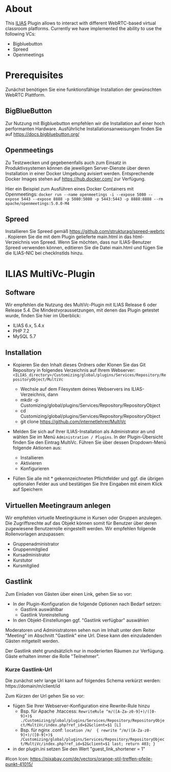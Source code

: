 # About

This [ILIAS](https://www.ilias.de) Plugin allows to interact with different WebRTC-based virtual classroom platforms.
Currently we have implemented the ability to use the following VCs:
- Bigbluebutton
- Spreed
- Openmeetings


# Prerequisites

Zunächst benötigen Sie eine funktionsfähige Installation der gewünschten WebRTC Plattform.

## BigBlueButton
Zur Nutzung mit Bigbluebutton empfehlen wir die Installation auf einer hoch performanten Hardware.
Ausführliche Installationsanweisungen finden Sie auf https://docs.bigbluebutton.org/

## Openmeetings
Zu Testzwecken und gegebenenfalls auch zum Einsatz in Produktivsystemen können die jeweiligen Server-Dienste über deren Installation in einer Docker Umgebung avisiert werden.
Entsprechende Docker Images stehen auf https://hub.docker.com/ zur Verfügung.

Hier ein Beispiel zum Ausführen eines Docker Containers mit Openmeetings:
`docker run --name openmeetings -i --expose 5080 --expose 5443 --expose 8888 -p 5080:5080 -p 5443:5443 -p 8888:8888 --rm apache/openmeetings:5.0.0-M4` 

## Spreed
Installieren Sie Spreed gemäß https://github.com/strukturag/spreed-webrtc .
Kopieren Sie die mit dem Plugin gelieferte main.html in das html-Verzeichnis von Spreed. Wenn Sie möchten, dass nur ILIAS-Benutzer Spreed verwenden können, editieren Sie die Datei main.html und fügen Sie die ILIAS-NIC bei checkInstIds hinzu.


# ILIAS MultiVc-Plugin

## Software
 
Wir empfehlen die Nutzung des MultiVc-Plugin mit ILIAS Release 6 oder Release 5.4. Die Mindestvoraussetzungen, mit denen das Plugin getestet wurde, finden Sie hier im Überblick:
- ILIAS 6.x, 5.4.x
- PHP 7.2
- MySQL 5.7

## Installation

- Kopieren Sie den Inhalt dieses Ordners oder Klonen Sie das Git Repository in folgendes Verzeichnis auf Ihrem Webserver: `<ILIAS_directory>/Customizing/global/plugins/Services/Repository/RepositoryObject/MultiVc`
    - Wechsle auf dem Filesystem deines Webservers ins ILIAS-Verzeichnis, dann
    - mkdir -p Customizing/global/plugins/Services/Repository/RepositoryObject
    - cd Customizing/global/plugins/Services/Repository/RepositoryObject
    - git clone https://github.com/internetlehrer/MultiVc


- Melden Sie sich auf Ihrer ILIAS-Installation als Administrator an und wählen Sie im Menü `Administration / Plugins`. In der Plugin-Übersicht finden Sie den Eintrag MultiVc. Führen Sie über dessen Dropdown-Menü folgende Aktionen aus:
    - Installieren
    - Aktivieren
    - Konfigurieren
- Füllen Sie alle mit * gekennzeichneten Pflichtfelder und ggf. die übrigen optionalen Felder aus und bestätigen Sie Ihre Eingaben mit einem Klick auf Speichern

## Virtuellen Meetingraum anlegen

Wir empfehlen virtuelle Meetingräume in Kursen oder Gruppen anzulegen. Die Zugriffsrechte auf das Objekt können somit für Benutzer über deren zugewiesene Benutzerrolle eingestellt werden. Wir empfehlen folgende Rollenvorlagen anzupassen:
- Gruppenadministrator
- Gruppenmitglied
- Kursadministrator
- Kurstutor
- Kursmitglied

## Gastlink

Zum Einladen von Gästen über einen Link, gehen Sie so vor:
- In der Plugin-Konfiguration die folgende Optionen nach Bedarf setzen:
    - Gastlink auswählbar
    - Gastlink Voreinstellung
- In den Objekt-Einstellungen ggf. "Gastlink verfügbar" auswählen

Moderatoren und Administratoren sehen nun im Inhalt unter dem Reiter "Meeting" im Abschnitt "Gastlink" eine Url.
Diese kann den einzuladenden Gästen mitgeteilt werden.

Der Gastlink steht grundsätzlich nur in moderierten Räumen zur Verfügung. Gäste erhalten immer die Rolle "Teilnehmer".

### Kurze Gastlink-Url

Die zunächst sehr lange Url kann auf folgendes Schema verkürzt werden:
https://domain/m/client/id

Zum Kürzen der Url gehen Sie so vor:
- fügen Sie Ihrer Webserver-Konfiguration eine Rewrite-Rule hinzu
    - Bsp. für Apache .htaccess:
        `RewriteRule ^m/([A-Za-z0-9]+)/([0-9]+)$ ./Customizing/global/plugins/Services/Repository/RepositoryObject/MultiVc/index.php?ref_id=$2&client=$1 [L]`
    - Bsp. für nginx .conf:
        `location /m/  {
                rewrite ^/m/([A-Za-z0-9]+)/([0-9]+)$ /Customizing/global/plugins/Services/Repository/RepositoryObject/MultiVc/index.php?ref_id=$2&client=$1 last;
                return 403;
        }`
- in der plugin.ini setzen Sie den Wert "guest_link_shortener = 1"


#Icon
Icon: https://pixabay.com/de/vectors/orange-stil-treffen-pfeile-punkt-41015/



